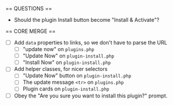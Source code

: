 == QUESTIONS ==
- Should the plugin Install button become "Install & Activate"?

== CORE MERGE ==
- [ ] Add `data` properties to links, so we don't have to parse the URL
  - [ ] "update now" on `plugins.php`
  - [ ] "Update Now" on `plugin-install.php`
  - [ ] "Install Now" on `plugin-install.php`
- [ ] Add helper classes, for nicer selectors
  - [ ] "Update Now" button on `plugin-install.php`
  - [ ] The update message `<tr>` on `plugins.php`
  - [ ] Plugin cards on `plugin-install.php`
- [ ] Obey the "Are you sure you want to install this plugin?" prompt.
